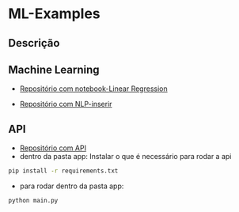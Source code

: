 # ML-Examples

## Descrição


## Machine Learning
- [Repositório com notebook-Linear Regression](https://github.com/WilliamYizima/ml-examples/tree/master/01-Linear-Regression)

- [Repositório com NLP-inserir]()


## API

- [Repositório com API](https://github.com/WilliamYizima/ml-examples/tree/master/app)
- dentro da pasta app:
Instalar o que é necessário para rodar a api
```bash
pip install -r requirements.txt
```
- para rodar dentro da pasta app:
```bash
python main.py
```